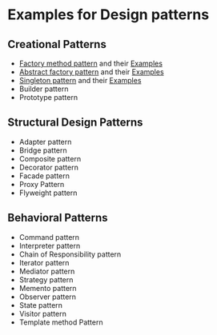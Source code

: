 # Examples for Design patterns

## Creational Patterns
* [Factory method pattern](https://springhow.com/factory-pattern/) and their [Examples](./src/main/java/com/springhow/designpatterns/factory/)
* [Abstract factory pattern](https://springhow.com/abstract-factory-pattern/) and their [Examples](./src/main/java/com/springhow/designpatterns/abstract_factory/)
* [Singleton pattern](https://springhow.com/factory-pattern/) and their [Examples](./src/main/java/com/springhow/designpatterns/singleton/)
* Builder pattern
* Prototype pattern

## Structural Design Patterns
* Adapter pattern
* Bridge pattern
* Composite pattern
* Decorator pattern
* Facade pattern
* Proxy Pattern
* Flyweight pattern

## Behavioral Patterns
* Command pattern
* Interpreter pattern
* Chain of Responsibility pattern
* Iterator pattern
* Mediator pattern
* Strategy pattern
* Memento pattern
* Observer pattern
* State pattern
* Visitor pattern
* Template method Pattern